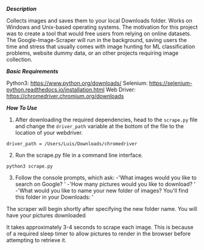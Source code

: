 
***Description***

Collects images and saves them to your local Downloads folder. Works on Windows and Unix-based operating systems. The motivation for this project was to create a tool that would free users from relying on online datasets. The Google-Image-Scraper will run in the background, saving users the time and stress that usually comes with image hunting for ML classification problems, website dummy data, or an other projects requiring image collection. 


***Basic Requirements***

Python3: https://www.python.org/downloads/ 
Selenium: https://selenium-python.readthedocs.io/installation.html
Web Driver: https://chromedriver.chromium.org/downloads 


***How To Use***

1. After downloading the required dependencies, head to the <code>scrape.py</code> file and change the <code>driver_path</code> variable at the bottom of the file to the location of your webdriver. 

<code>driver_path = /Users/Luis/Downloads/chromedriver</code>

2. Run the scrape.py file in a command line interface.

<code>python3 scrape.py</code>

3. Follow the console prompts, which ask:
-'What images would you like to search on Google? '
-'How many pictures would you like to download? '
-'What would you like to name your new folder of images? You'll find this folder in your Downloads: '

The scraper will begin shortly after specifying the new folder name. You will have your pictures downloaded 

It takes approximately 3-4 seconds to scrape each image. This is because of a required sleep timer to allow pictures to render in the browser before attempting to retrieve it. 


